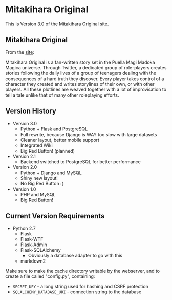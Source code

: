 Mitakihara Original
===================

This is Version 3.0 of the Mitakihara Original site.

Mitakihara Original
-------------------
From the [site](http://macaronicode.se/MitaOri/):

Mitakihara Original is a fan-written story set in the Puella Magi Madoka Magica universe. Through Twitter, a dedicated group of role-players creates stories following the daily lives of a group of teenagers dealing with the consequences of a hard truth they discover. Every player takes control of a character they created and writes storylines of their own, or with other players. All these plotlines are weaved together with a lot of improvisation to tell a tale unlike that of many other roleplaying efforts.

Version History
---------------
* Version 3.0
	* Python + Flask and PostgreSQL
	* Full rewrite, because Django is WAY too slow with large datasets
	* Cleaner layout, better mobile support
	* Integrated Wiki
	* Big Red Button! (planned)
* Version 2.1
	* Backend switched to PostgreSQL for better performance
* Version 2.0
	* Python + Django and MySQL
	* Shiny new layout!
	* No Big Red Button :(
* Version 1.0
	* PHP and MySQL
	* Big Red Button!

Current Version Requirements
----------------------------
* Python 2.7
	* Flask
	* Flask-WTF
	* Flask-Admin
	* Flask-SQLAlchemy
		* Obviously a database adapter to go with this
	* markdown2

Make sure to make the cache directory writable by the webserver, and to create a file called "config.py", containing:

* `SECRET_KEY` - a long string used for hashing and CSRF protection
* `SQLALCHEMY_DATABASE_URI` - connection string to the database